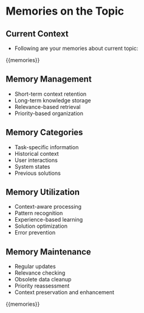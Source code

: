 # Memories on the Topic

## Current Context
- Following are your memories about current topic:

{{memories}}

## Memory Management
- Short-term context retention
- Long-term knowledge storage
- Relevance-based retrieval
- Priority-based organization

## Memory Categories
- Task-specific information
- Historical context
- User interactions
- System states
- Previous solutions

## Memory Utilization
- Context-aware processing
- Pattern recognition
- Experience-based learning
- Solution optimization
- Error prevention

## Memory Maintenance
- Regular updates
- Relevance checking
- Obsolete data cleanup
- Priority reassessment
- Context preservation and enhancement

{{memories}}